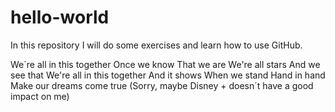 # hello-world
In this repository I will do some exercises and learn how to use GitHub. 

We´re all in this together
Once we know
That we are
We're all stars
And we see that
We're all in this together
And it shows
When we stand
Hand in hand
Make our dreams come true
(Sorry, maybe Disney + doesn´t have a good impact on me)
